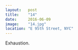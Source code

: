 ```yaml
---
layout:   post
title:    "14"
date:     2016-06-09
image:    "14.jpg"
location: "E 95th Street, NYC"
---
```


Exhaustion.
